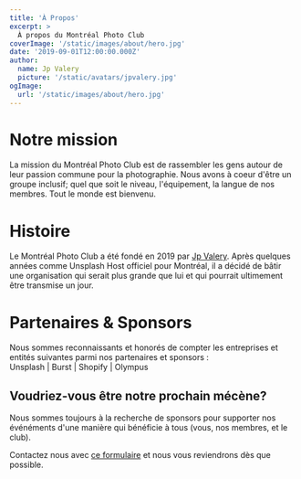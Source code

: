 ```yaml
---
title: 'À Propos'
excerpt: >
  À propos du Montréal Photo Club
coverImage: '/static/images/about/hero.jpg'
date: '2019-09-01T12:00:00.000Z'
author:
  name: Jp Valery
  picture: '/static/avatars/jpvalery.jpg'
ogImage:
  url: '/static/images/about/hero.jpg'
---
```


# Notre mission

La mission du Montréal Photo Club est de rassembler les gens autour de leur passion commune pour la photographie. Nous avons à coeur d'être un groupe inclusif; quel que soit le niveau, l'équipement, la langue de nos membres. Tout le monde est bienvenu.

# Histoire

Le Montréal Photo Club a été fondé en 2019 par [Jp Valery](https://jpvalery.photo). Après quelques années comme Unsplash Host officiel pour Montréal, il a décidé de bâtir une organisation qui serait plus grande que lui et qui pourrait ultimement être transmise un jour.

# Partenaires & Sponsors

Nous sommes reconnaissants et honorés de compter les entreprises et entités suivantes parmi nos partenaires et sponsors :<br />
Unsplash | Burst | Shopify | Olympus

## Voudriez-vous être notre prochain mécène?

Nous sommes toujours à la recherche de sponsors pour supporter nos événéments d'une manière qui bénéficie à tous (vous, nos membres, et le club).

Contactez nous avec [ce formulaire](https://jpvalery.typeform.com/to/ZVZGwY) et nous vous reviendrons dès que possible.
